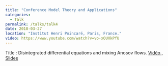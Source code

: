 ```yaml
---
title: "Conference Model Theory and Applications"
categories:
  - Talk
permalink: /talks/talk4
date: 2018-03-27
location: "Institut Henri Poincaré, Paris, France."
video: https://www.youtube.com/watch?v=vo-xOUXkPfU  
---
```


Title : Disintegrated differential equations and mixing Anosov flows. <a href="https://www.youtube.com/watch?v=vo-xOUXkPfU"> Vidéo </a>, <a href = "/assets/pdf/slides-IHP.pdf"> Slides </a>
